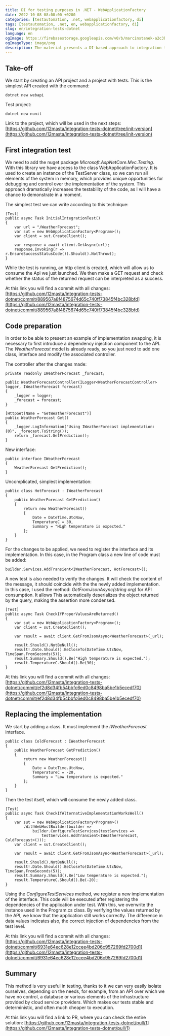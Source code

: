 ```yaml
---
title: DI for testing purposes in .NET - WebApplicationFactory 
date: 2022-10-08 08:00:00 +0200
categories: [testautomation, .net, webapplicationfactory, di]
tags: [testautomation, .net, en, webapplicationfactory, di]
slug: en/integration-tests-dotnet 
language: en 
ogImage: https://firebasestorage.googleapis.com/v0/b/marcinstanek-a2c3b.appspot.com/o/2022-10-08-integration-tests-dotnet%2F2022-10-08-integration-tests-dotnet-ogimage.png?alt=media&token=4d80394c-a3f7-43af-86b8-951cddf944a9 
ogImageType: image/png
description: The material presents a DI-based approach to integration testing in .NET applications, utilizing the WebApplicationFactory for in-memory testing. It showcases how to implement and switch between different feature implementations using DI, enhancing test stability and dependency isolation.
---
```


## Take-off

We start by creating an API project and a project with tests. This is the simplest API created with the command:

    dotnet new webapi

Test project:

    dotnet new nunit

Link to the project, which will be used in the next
steps: [https://github.com/12masta/integration-tests-dotnet/tree/init-version](https://github.com/12masta/integration-tests-dotnet/tree/init-version)

## First integration test

We need to add the nuget package _Microsoft.AspNetCore.Mvc.Testing_. With this library we have access to the class
WebApplicationFactory. It is used to create an instance of the TestServer class, so we can run all elements of the
system in memory, which provides unique opportunities for debugging and control over the implementation of the system.
This approach dramatically increases the testability of the code, as I will have a chance to demonstrate in a moment.

The simplest test we can write according to this technique:

```
[Test]
public async Task InitialIntegrationTest()
{
    var url = "/WeatherForecast";
    var sut = new WebApplicationFactory<Program>();
    var client = sut.CreateClient();
    
    var response = await client.GetAsync(url);
    response.Invoking(r => r.EnsureSuccessStatusCode()).Should().NotThrow();
}
```

While the test is running, an http client is created, which will allow us to consume the Api we just launched. We then
make a GET request and check whether the status of the returned request can be interpreted as a success.

At this link you will find a commit with all
changes: [https://github.com/12masta/integration-tests-dotnet/commit/889567a8f4875674d65c740ff73845f4bc328bfd](https://github.com/12masta/integration-tests-dotnet/commit/889567a8f4875674d65c740ff73845f4bc328bfd)

## Code preparation

In order to be able to present an example of implementation swapping, it is necessary to first introduce a dependency
injection component to the API. The _WeatherForecast_ model is already ready, so you just need to add one class,
interface and modify the associated controller.

The controller after the changes made:

```
private readonly IWeatherForecast _forecast;

public WeatherForecastController(ILogger<WeatherForecastController> logger, IWeatherForecast forecast)
{
    _logger = logger;
    _forecast = forecast;
}

[HttpGet(Name = "GetWeatherForecast")]
public WeatherForecast Get()
{
    _logger.LogInformation("Using IWeatherForecast implementation: {0}", _forecast.ToString());
    return _forecast.GetPrediction();
}
```

New interface:

```
public interface IWeatherForecast
{
    WeatherForecast GetPrediction();
}
```

Uncomplicated, simplest implementation:

```
public class HotForecast : IWeatherForecast
{
    public WeatherForecast GetPrediction()
    {
        return new WeatherForecast()
        {
            Date = DateTime.UtcNow,
            TemperatureC = 30,
            Summary = "High temperature is expected."
        };
    }
}
```

For the changes to be applied, we need to register the interface and its implementation. In this case, in the Program
class a new line of code must be added:

    builder.Services.AddTransient<IWeatherForecast, HotForecast>();

A new test is also needed to verify the changes. It will check the content of the message, it should coincide with the
the newly added implementation. In this case, I used the method: _GetFromJsonAsync<T>(string arg)_ for API consumption.
It allows This automatically deserializes the object returned by the query, making the assertion more condensed.

```
[Test]
public async Task CheckIfProperValuesAreReturned()
{
    var sut = new WebApplicationFactory<Program>();
    var client = sut.CreateClient();

    var result = await client.GetFromJsonAsync<WeatherForecast>(_url);

    result.Should().NotBeNull();
    result!.Date.Should().BeCloseTo(DateTime.UtcNow, TimeSpan.FromSeconds(5));
    result.Summary.Should().Be("High temperature is expected.");
    result.TemperatureC.Should().Be(30);
}
```

At this link you will find a commit with all
changes: [https://github.com/12masta/integration-tests-dotnet/commit/ef2d8d34fb54bbfc6ed0c8498ba5be1b5ecedf70](https://github.com/12masta/integration-tests-dotnet/commit/ef2d8d34fb54bbfc6ed0c8498ba5be1b5ecedf70)

## Replacing the implementation

We start by adding a class. It must implement the _IWeatherForecast_ interface.

```
public class ColdForecast : IWeatherForecast
{
    public WeatherForecast GetPrediction()
    {
        return new WeatherForecast()
        {
            Date = DateTime.UtcNow,
            TemperatureC = -20,
            Summary = "Low temperature is expected."
        };
    }
}
```

Then the test itself, which will consume the newly added class.

```
[Test]
public async Task CheckIfAlternativeImplementationWorksWell()
{
    var sut = new WebApplicationFactory<Program>()
        .WithWebHostBuilder(builder =>
            builder.ConfigureTestServices(testServices =>
                testServices.AddTransient<IWeatherForecast, ColdForecast>()));
    var client = sut.CreateClient();

    var result = await client.GetFromJsonAsync<WeatherForecast>(_url);

    result.Should().NotBeNull();
    result!.Date.Should().BeCloseTo(DateTime.UtcNow, TimeSpan.FromSeconds(5));
    result.Summary.Should().Be("Low temperature is expected.");
    result.TemperatureC.Should().Be(-20);
}
```

Using the _ConfigureTestServices_ method, we register a new implementation of the interface. This code will be executed
after registering the dependencies of the application under test. With this, we overwrite the instance used in the
Program.cs class. By verifying the values returned by the API, we know that the application still works correctly. The
difference in data values indicates also, the correct injection of dependencies from the test level.

At this link you will find a commit with all
changes: [https://github.com/12masta/integration-tests-dotnet/commit/6931e64ec628e12ccee4bd206c957269fd2700d1](https://github.com/12masta/integration-tests-dotnet/commit/6931e64ec628e12ccee4bd206c957269fd2700d1)

## Summary

This method is very useful in testing, thanks to it we can very easily isolate ourselves, depending on the needs, for
example, from an API over which we have no control, a database or various elements of the infrastructure provided by
cloud service providers. Which makes our tests stable and deterministic, and often much cheaper to execution.

At this link you will find a link to PR, where you can check the entire
solution: [https://github.com/12masta/integration-tests-dotnet/pull/1](https://github.com/12masta/integration-tests-dotnet/pull/1)